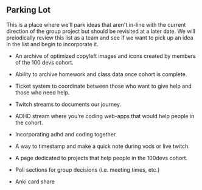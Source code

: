 ## Parking Lot

This is a place where we'll park ideas that aren't in-line with the current direction of the group project but should be revisited at a later date. We will preiodically review this list as a team and see if we want to pick up an idea in the list and begin to incorporate it.

* An archive of optimized copyleft images and icons created by members of the 100 devs cohort.

* Ability to archive homework and class data once cohort is complete.

* Ticket system to coordinate between those who want to give help and those who need help.

* Twitch streams to documents our journey. 

* ADHD stream where you're coding web-apps that would help people in the cohort.

* Incorporating adhd and coding together.

* A way to timestamp and make a quick note during vods or live twitch.

* A page dedicated to projects that help people in the 100devs cohort.

* Poll sections for group decisions (i.e. meeting times, etc.)

* Anki card share
